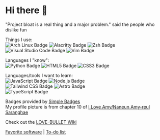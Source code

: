 # Hi there 👋

"Project bloat is a real thing and a major problem." said the people who dislike fun  

Things I use:  
![Arch Linux Badge](https://img.shields.io/badge/Arch%20Linux-1793D1?logo=archlinux&logoColor=fff&style=flat-square) ![Alacritty Badge](https://img.shields.io/badge/Alacritty-F46D01?logo=alacritty&logoColor=fff&style=flat-square) ![Zsh Badge](https://img.shields.io/badge/Zsh-F15A24?logo=zsh&logoColor=fff&style=flat-square)  
![Visual Studio Code Badge](https://img.shields.io/badge/Visual%20Studio%20Code-007ACC?logo=visualstudiocode&logoColor=fff&style=flat-square) ![Vim Badge](https://img.shields.io/badge/Vim-019733?logo=vim&logoColor=fff&style=flat-square)  

Languages I "know":  
![Python Badge](https://img.shields.io/badge/Python-3776AB?logo=python&logoColor=fff&style=flat-square) ![HTML5 Badge](https://img.shields.io/badge/HTML5-E34F26?logo=html5&logoColor=fff&style=flat-square) ![CSS3 Badge](https://img.shields.io/badge/CSS3-1572B6?logo=css3&logoColor=fff&style=flat-square)  

Languages/tools I want to learn:  
![JavaScript Badge](https://img.shields.io/badge/JavaScript-F7DF1E?logo=javascript&logoColor=000&style=flat-square) ![Node.js Badge](https://img.shields.io/badge/Node.js-5FA04E?logo=nodedotjs&logoColor=fff&style=flat-square)  
![Tailwind CSS Badge](https://img.shields.io/badge/Tailwind%20CSS-06B6D4?logo=tailwindcss&logoColor=fff&style=flat-square) ![Astro Badge](https://img.shields.io/badge/Astro-BC52EE?logo=astro&logoColor=fff&style=flat-square)  
![TypeScript Badge](https://img.shields.io/badge/TypeScript-3178C6?logo=typescript&logoColor=fff&style=flat-square)  

Badges provided by [Simple Badges](https://badges.pages.dev/)  
My profile picture is from chapter 10 of [I Love Amy/Naneun Amy-reul Saranghae](https://anilist.co/manga/155471/Naneun-Amyreul-Saranghae/)

Check out the [LOVE-BULLET Wiki](https://lovebullet.wiki)

[Favorite software](software.md) | [To-do list](todo.md)  
